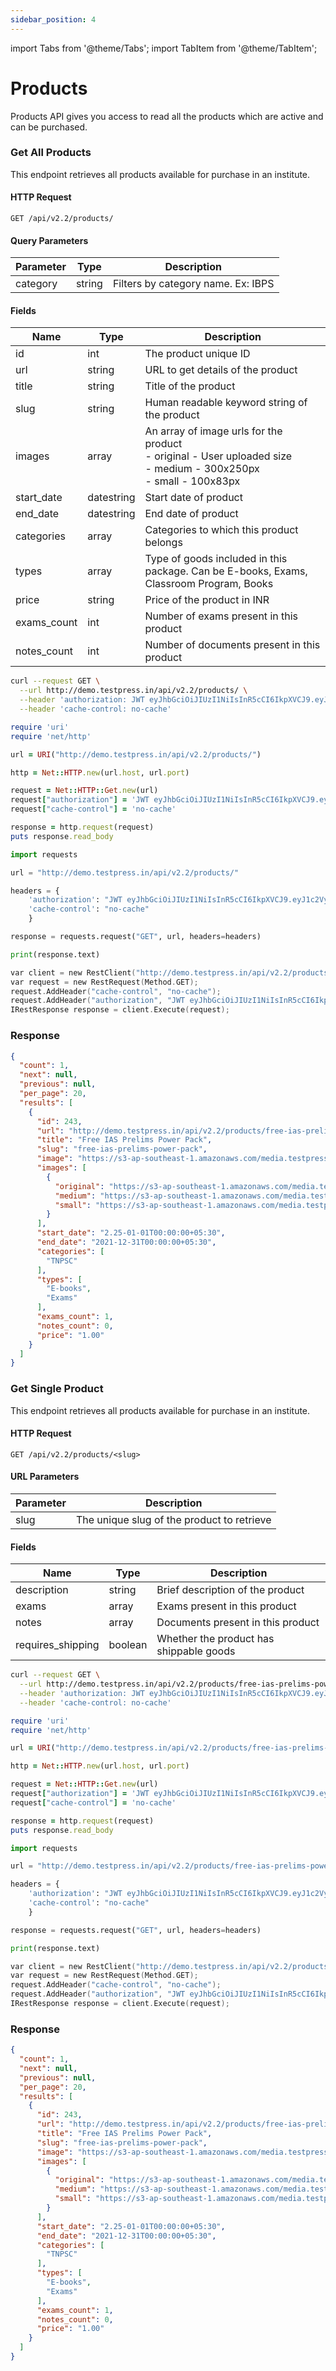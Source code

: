 ```yaml
---
sidebar_position: 4
---
```


import Tabs from '@theme/Tabs';
import TabItem from '@theme/TabItem';

# Products


Products API gives you access to read all the products which are active and can be purchased.

### Get All Products

This endpoint retrieves all products available for purchase in an institute.

#### HTTP Request

```
GET /api/v2.2/products/
```

#### Query Parameters

| Parameter | Type  | Description  |    
| ----------- | ----------- |----------- |
| category | string |Filters by category name. Ex: IBPS |

#### Fields


| Name | Type |Description |
|---------|-----------|----------|
| id | int |The product unique ID |
| url | string |URL to get details of the product |
| title | string |Title of the product |                                
| slug | string |Human readable keyword string of the product |
| images | array |An array of image urls for the product <br/> - original - User uploaded size<br/>-  medium - 300x250px <br/>-  small - 100x83px|
| start_date | datestring |Start date of product |
| end_date | datestring |End  date of product |
| categories | array |Categories to which this product belongs |
| types | array |Type of goods included in this package. Can be E-books, Exams, Classroom Program, Books |
| price | string |Price of the product in INR |
| exams_count | int |Number of exams present in this product |
| notes_count | int |Number of documents present in this product |


<Tabs>
<TabItem value="bash" label="cURL">

```bash
curl --request GET \
  --url http://demo.testpress.in/api/v2.2/products/ \
  --header 'authorization: JWT eyJhbGciOiJIUzI1NiIsInR5cCI6IkpXVCJ9.eyJ1c2VybmFtZSI6InRlc3RwcmVzcyIsInVzZXJfaWQiOjE3LCJlbWFpbCI6InRlc3RwcmVzcy5pbkBnbWFpbC5jb20iLCJleHAiOjE0NDc4MzMyMjl9.Ik_yi4lHbNbrRGhqmRpsW82Nls_O9lgXakk_syV-vSw' \
  --header 'cache-control: no-cache'
```

</TabItem>
<TabItem value="rb" label="Ruby">

```rb
require 'uri'
require 'net/http'

url = URI("http://demo.testpress.in/api/v2.2/products/")

http = Net::HTTP.new(url.host, url.port)

request = Net::HTTP::Get.new(url)
request["authorization"] = 'JWT eyJhbGciOiJIUzI1NiIsInR5cCI6IkpXVCJ9.eyJ1c2VybmFtZSI6InRlc3RwcmVzcyIsInVzZXJfaWQiOjE3LCJlbWFpbCI6InRlc3RwcmVzcy5pbkBnbWFpbC5jb20iLCJleHAiOjE0NDc4MzMyMjl9.Ik_yi4lHbNbrRGhqmRpsW82Nls_O9lgXakk_syV-vSw'
request["cache-control"] = 'no-cache'

response = http.request(request)
puts response.read_body
```

</TabItem>


<TabItem value="py" label="Python">

```py
import requests

url = "http://demo.testpress.in/api/v2.2/products/"

headers = {
    'authorization': "JWT eyJhbGciOiJIUzI1NiIsInR5cCI6IkpXVCJ9.eyJ1c2VybmFtZSI6InRlc3RwcmVzcyIsInVzZXJfaWQiOjE3LCJlbWFpbCI6InRlc3RwcmVzcy5pbkBnbWFpbC5jb20iLCJleHAiOjE0NDc4MzMyMjl9.Ik_yi4lHbNbrRGhqmRpsW82Nls_O9lgXakk_syV-vSw",
    'cache-control': "no-cache"
    }

response = requests.request("GET", url, headers=headers)

print(response.text)

```

</TabItem>


<TabItem value="c" label="C#">

```c
var client = new RestClient("http://demo.testpress.in/api/v2.2/products/");
var request = new RestRequest(Method.GET);
request.AddHeader("cache-control", "no-cache");
request.AddHeader("authorization", "JWT eyJhbGciOiJIUzI1NiIsInR5cCI6IkpXVCJ9.eyJ1c2VybmFtZSI6InRlc3RwcmVzcyIsInVzZXJfaWQiOjE3LCJlbWFpbCI6InRlc3RwcmVzcy5pbkBnbWFpbC5jb20iLCJleHAiOjE0NDc4MzMyMjl9.Ik_yi4lHbNbrRGhqmRpsW82Nls_O9lgXakk_syV-vSw");
IRestResponse response = client.Execute(request);

```

</TabItem>


</Tabs>


### Response


```json
{
  "count": 1,
  "next": null,
  "previous": null,
  "per_page": 20,
  "results": [
    {
      "id": 243,
      "url": "http://demo.testpress.in/api/v2.2/products/free-ias-prelims-power-pack/",
      "title": "Free IAS Prelims Power Pack",
      "slug": "free-ias-prelims-power-pack",
      "image": "https://s3-ap-southeast-1.amazonaws.com/media.testpress.in/i/770056a05ab2433191eeeef8de75210f.png",
      "images": [
        {
          "original": "https://s3-ap-southeast-1.amazonaws.com/media.testpress.in/i/770056a05ab2433191eeeef8de75210f.png",
          "medium": "https://s3-ap-southeast-1.amazonaws.com/media.testpress.in/i/bfbfcf2f31f84c5aada30eba2ae6bd2e.png",
          "small": "https://s3-ap-southeast-1.amazonaws.com/media.testpress.in/i/63b181a83d8c4e198309cacb110bac35.png"
        }
      ],
      "start_date": "2.25-01-01T00:00:00+05:30",
      "end_date": "2021-12-31T00:00:00+05:30",
      "categories": [
        "TNPSC"
      ],
      "types": [
        "E-books",
        "Exams"
      ],
      "exams_count": 1,
      "notes_count": 0,
      "price": "1.00"
    }
  ]
}

```


### Get Single Product


This endpoint retrieves all products available for purchase in an institute.


#### HTTP Request

```
GET /api/v2.2/products/<slug>
```


#### URL Parameters

| Parameter | Description  |    
| ----------- | ----------- |
| slug | The unique slug of the product to retrieve |

#### Fields

| Name | Type  | Description  |    
| ----------- | ----------- |----------- |
| description | string |Brief description of the product |
| exams | array |Exams present in this product |
| notes | array |Documents present in this product |
| requires_shipping | boolean |Whether the product has shippable goods |


<Tabs>
<TabItem value="bash" label="cURL">

```bash
curl --request GET \
  --url http://demo.testpress.in/api/v2.2/products/free-ias-prelims-power-pack/ \
  --header 'authorization: JWT eyJhbGciOiJIUzI1NiIsInR5cCI6IkpXVCJ9.eyJ1c2VybmFtZSI6InRlc3RwcmVzcyIsInVzZXJfaWQiOjE3LCJlbWFpbCI6InRlc3RwcmVzcy5pbkBnbWFpbC5jb20iLCJleHAiOjE0NDc4MzMyMjl9.Ik_yi4lHbNbrRGhqmRpsW82Nls_O9lgXakk_syV-vSw' \
  --header 'cache-control: no-cache'
```

</TabItem>
<TabItem value="rb" label="Ruby">

```rb
require 'uri'
require 'net/http'

url = URI("http://demo.testpress.in/api/v2.2/products/free-ias-prelims-power-pack/")

http = Net::HTTP.new(url.host, url.port)

request = Net::HTTP::Get.new(url)
request["authorization"] = 'JWT eyJhbGciOiJIUzI1NiIsInR5cCI6IkpXVCJ9.eyJ1c2VybmFtZSI6InRlc3RwcmVzcyIsInVzZXJfaWQiOjE3LCJlbWFpbCI6InRlc3RwcmVzcy5pbkBnbWFpbC5jb20iLCJleHAiOjE0NDc4MzMyMjl9.Ik_yi4lHbNbrRGhqmRpsW82Nls_O9lgXakk_syV-vSw'
request["cache-control"] = 'no-cache'

response = http.request(request)
puts response.read_body
```

</TabItem>


<TabItem value="py" label="Python">

```py
import requests

url = "http://demo.testpress.in/api/v2.2/products/free-ias-prelims-power-pack/"

headers = {
    'authorization': "JWT eyJhbGciOiJIUzI1NiIsInR5cCI6IkpXVCJ9.eyJ1c2VybmFtZSI6InRlc3RwcmVzcyIsInVzZXJfaWQiOjE3LCJlbWFpbCI6InRlc3RwcmVzcy5pbkBnbWFpbC5jb20iLCJleHAiOjE0NDc4MzMyMjl9.Ik_yi4lHbNbrRGhqmRpsW82Nls_O9lgXakk_syV-vSw",
    'cache-control': "no-cache"
    }

response = requests.request("GET", url, headers=headers)

print(response.text)

```

</TabItem>


<TabItem value="c" label="C#">

```c
var client = new RestClient("http://demo.testpress.in/api/v2.2/products/free-ias-prelims-power-pack/");
var request = new RestRequest(Method.GET);
request.AddHeader("cache-control", "no-cache");
request.AddHeader("authorization", "JWT eyJhbGciOiJIUzI1NiIsInR5cCI6IkpXVCJ9.eyJ1c2VybmFtZSI6InRlc3RwcmVzcyIsInVzZXJfaWQiOjE3LCJlbWFpbCI6InRlc3RwcmVzcy5pbkBnbWFpbC5jb20iLCJleHAiOjE0NDc4MzMyMjl9.Ik_yi4lHbNbrRGhqmRpsW82Nls_O9lgXakk_syV-vSw");
IRestResponse response = client.Execute(request);
```

</TabItem>


</Tabs>


### Response


```json
{
  "count": 1,
  "next": null,
  "previous": null,
  "per_page": 20,
  "results": [
    {
      "id": 243,
      "url": "http://demo.testpress.in/api/v2.2/products/free-ias-prelims-power-pack/",
      "title": "Free IAS Prelims Power Pack",
      "slug": "free-ias-prelims-power-pack",
      "image": "https://s3-ap-southeast-1.amazonaws.com/media.testpress.in/i/770056a05ab2433191eeeef8de75210f.png",
      "images": [
        {
          "original": "https://s3-ap-southeast-1.amazonaws.com/media.testpress.in/i/770056a05ab2433191eeeef8de75210f.png",
          "medium": "https://s3-ap-southeast-1.amazonaws.com/media.testpress.in/i/bfbfcf2f31f84c5aada30eba2ae6bd2e.png",
          "small": "https://s3-ap-southeast-1.amazonaws.com/media.testpress.in/i/63b181a83d8c4e198309cacb110bac35.png"
        }
      ],
      "start_date": "2.25-01-01T00:00:00+05:30",
      "end_date": "2021-12-31T00:00:00+05:30",
      "categories": [
        "TNPSC"
      ],
      "types": [
        "E-books",
        "Exams"
      ],
      "exams_count": 1,
      "notes_count": 0,
      "price": "1.00"
    }
  ]
}
```